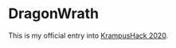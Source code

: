 # DragonWrath

This is my official entry into [KrampusHack 2020](https://tins.amarillion.org/krampu20).
